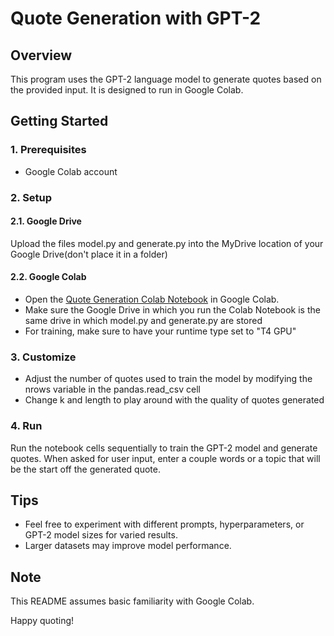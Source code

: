 # Quote Generation with GPT-2

## Overview

This program uses the GPT-2 language model to generate quotes based on the provided input. It is designed to run in Google Colab.

## Getting Started

### 1. Prerequisites

- Google Colab account

### 2. Setup

#### 2.1. Google Drive

Upload the files model.py and generate.py into the MyDrive location of your Google Drive(don't place it in a folder)

#### 2.2. Google Colab

- Open the [Quote Generation Colab Notebook](#) in Google Colab.
- Make sure the Google Drive in which you run the Colab Notebook is the same drive in which model.py and generate.py are stored
- For training, make sure to have your runtime type set to "T4 GPU"

### 3. Customize

- Adjust the number of quotes used to train the model by modifying the nrows variable in the pandas.read_csv cell
- Change k and length to play around with the quality of quotes generated

### 4. Run

Run the notebook cells sequentially to train the GPT-2 model and generate quotes.
When asked for user input, enter a couple words or a topic that will be the start off the generated quote.

## Tips

- Feel free to experiment with different prompts, hyperparameters, or GPT-2 model sizes for varied results.
- Larger datasets may improve model performance.

## Note

This README assumes basic familiarity with Google Colab.

Happy quoting!
